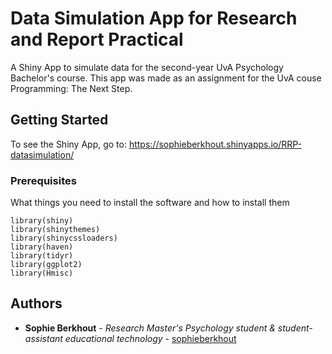 # Data Simulation App for Research and Report Practical

A Shiny App to simulate data for the second-year UvA Psychology Bachelor's course. This app was made as an assignment for the UvA couse Programming: The Next Step.

## Getting Started

To see the Shiny App, go to: https://sophieberkhout.shinyapps.io/RRP-datasimulation/

### Prerequisites

What things you need to install the software and how to install them

```
library(shiny)
library(shinythemes)
library(shinycssloaders)
library(haven)
library(tidyr)
library(ggplot2)
library(Hmisc)
```
## Authors

* **Sophie Berkhout** - *Research Master's Psychology student & student-assistant educational technology* - [sophieberkhout](https://github.com/sophieberkhout)